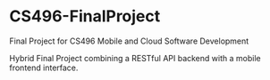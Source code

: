 # CS496-FinalProject
Final Project for CS496 Mobile and Cloud Software Development

Hybrid Final Project combining a RESTful API backend with a mobile frontend interface.
